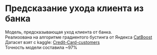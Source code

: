 # Предсказание ухода клиента из банка
Модель, предсказывающая уход клиента от банка.   
Реализована на алгоритме градиентого бустинга от Яндекса [CatBoost](https://catboost.ai/)   
Датасет взят с kaggle: [Credit-Card-customers](https://www.kaggle.com/datasets/sakshigoyal7/credit-card-customers?datasetId=982921)   
Точность модели составила ~97%

